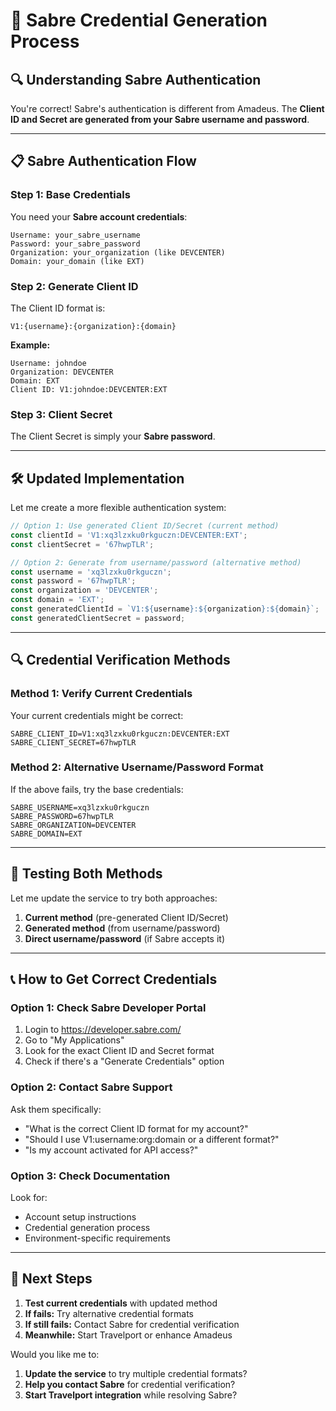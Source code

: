 # 🔐 Sabre Credential Generation Process

## 🔍 Understanding Sabre Authentication

You're correct! Sabre's authentication is different from Amadeus. The **Client ID and Secret are generated from your Sabre username and password**.

---

## 📋 Sabre Authentication Flow

### Step 1: Base Credentials
You need your **Sabre account credentials**:
```
Username: your_sabre_username
Password: your_sabre_password
Organization: your_organization (like DEVCENTER)
Domain: your_domain (like EXT)
```

### Step 2: Generate Client ID
The Client ID format is:
```
V1:{username}:{organization}:{domain}
```

**Example:**
```
Username: johndoe
Organization: DEVCENTER  
Domain: EXT
Client ID: V1:johndoe:DEVCENTER:EXT
```

### Step 3: Client Secret
The Client Secret is simply your **Sabre password**.

---

## 🛠️ Updated Implementation

Let me create a more flexible authentication system:

```typescript
// Option 1: Use generated Client ID/Secret (current method)
const clientId = 'V1:xq3lzxku0rkguczn:DEVCENTER:EXT';
const clientSecret = '67hwpTLR';

// Option 2: Generate from username/password (alternative method)
const username = 'xq3lzxku0rkguczn';
const password = '67hwpTLR';
const organization = 'DEVCENTER';
const domain = 'EXT';
const generatedClientId = `V1:${username}:${organization}:${domain}`;
const generatedClientSecret = password;
```

---

## 🔍 Credential Verification Methods

### Method 1: Verify Current Credentials
Your current credentials might be correct:
```
SABRE_CLIENT_ID=V1:xq3lzxku0rkguczn:DEVCENTER:EXT
SABRE_CLIENT_SECRET=67hwpTLR
```

### Method 2: Alternative Username/Password Format
If the above fails, try the base credentials:
```env
SABRE_USERNAME=xq3lzxku0rkguczn
SABRE_PASSWORD=67hwpTLR
SABRE_ORGANIZATION=DEVCENTER
SABRE_DOMAIN=EXT
```

---

## 🧪 Testing Both Methods

Let me update the service to try both approaches:

1. **Current method** (pre-generated Client ID/Secret)
2. **Generated method** (from username/password)
3. **Direct username/password** (if Sabre accepts it)

---

## 📞 How to Get Correct Credentials

### Option 1: Check Sabre Developer Portal
1. Login to https://developer.sabre.com/
2. Go to "My Applications"
3. Look for the exact Client ID and Secret format
4. Check if there's a "Generate Credentials" option

### Option 2: Contact Sabre Support
Ask them specifically:
- "What is the correct Client ID format for my account?"
- "Should I use V1:username:org:domain or a different format?"
- "Is my account activated for API access?"

### Option 3: Check Documentation
Look for:
- Account setup instructions
- Credential generation process
- Environment-specific requirements

---

## 🎯 Next Steps

1. **Test current credentials** with updated method
2. **If fails:** Try alternative credential formats
3. **If still fails:** Contact Sabre for credential verification
4. **Meanwhile:** Start Travelport or enhance Amadeus

Would you like me to:
1. **Update the service** to try multiple credential formats?
2. **Help you contact Sabre** for credential verification?
3. **Start Travelport integration** while resolving Sabre?